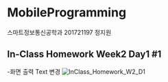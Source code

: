 # MobileProgramming
스마트정보통신공학과 201721197 정지원

## In-Class Homework Week2 Day1 #1
-화면 출력 Text 변경
![InClass_Homework_W2_D1](https://user-images.githubusercontent.com/29966841/110406517-b47dfb80-80c5-11eb-8c28-8802e83d472b.jpg)
